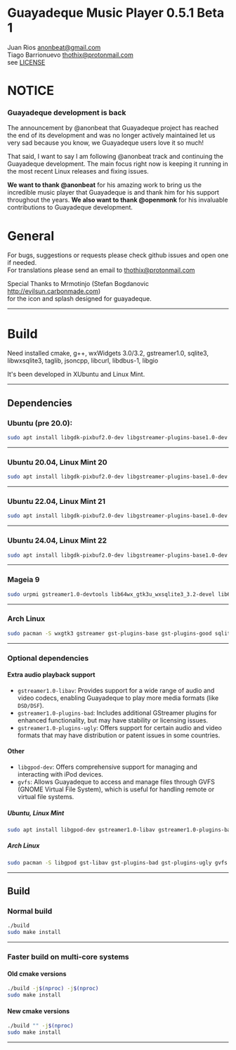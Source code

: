 # Guayadeque Music Player 0.5.1 Beta 1

Juan Rios anonbeat@gmail.com  
Tiago Barrionuevo thothix@protonmail.com  
see [LICENSE](LICENSE)

# NOTICE

### Guayadeque development is back

The announcement by @anonbeat that Guayadeque project has reached the end of its development and
was no longer actively maintained let us very sad because you know, we Guayadeque users love it so much!

That said, I want to say I am following @anonbeat track and continuing the Guayadeque development.
The main focus right now is keeping it running in the most recent Linux releases and fixing issues.

**We want to thank @anonbeat** for his amazing work to bring us the incredible music player that Guayadeque is and
thank him for his support throughout the years. **We also want to thank @openmonk** for his invaluable
contributions to Guayadeque development.

# General

For bugs, suggestions or requests please check github issues and open one if needed.  
For translations please send an email to thothix@protonmail.com

Special Thanks to Mrmotinjo (Stefan Bogdanovic http://evilsun.carbonmade.com)  
for the icon and splash designed for guayadeque.

---

# Build

Need installed cmake, g++, wxWidgets 3.0/3.2, gstreamer1.0, sqlite3, libwxsqlite3, taglib, jsoncpp, libcurl, libdbus-1, libgio

It's been developed in XUbuntu and Linux Mint.

---

## Dependencies

### Ubuntu (pre 20.0):

```bash
sudo apt install libgdk-pixbuf2.0-dev libgstreamer-plugins-base1.0-dev libgstreamer1.0-dev libwxsqlite3-3.0-dev libwxbase3.0-dev libtag-extras-dev cmake g++ binutils
```

---

### Ubuntu 20.04, Linux Mint 20

```bash
sudo apt install libgdk-pixbuf2.0-dev libgstreamer-plugins-base1.0-dev libgstreamer1.0-dev libwxsqlite3-3.0-dev libwxbase3.0-dev libtag1-dev libtag-extras-dev libcurl4-gnutls-dev libdbus-1-dev libjsoncpp-dev cmake g++ binutils
```

---

### Ubuntu 22.04, Linux Mint 21

```bash
sudo apt install libgdk-pixbuf2.0-dev libgstreamer-plugins-base1.0-dev libgstreamer1.0-dev libwxsqlite3-3.0-dev libwxbase3.0-dev libtag1-dev libtag-extras-dev libcurl4-gnutls-dev libdbus-1-dev libjsoncpp-dev gettext cmake g++ binutils
```

---

### Ubuntu 24.04, Linux Mint 22

```bash
sudo apt install libgdk-pixbuf2.0-dev libgstreamer-plugins-base1.0-dev libgstreamer1.0-dev libwxsqlite3-3.2-dev libtag1-dev libcurl4-gnutls-dev libdbus-1-dev libjsoncpp-dev gettext cmake g++ binutils
```

---

### Mageia 9

```bash
sudo urpmi gstreamer1.0-devtools lib64wx_gtk3u_wxsqlite3_3.2-devel lib64taglib-devel lib64sqlite3-devel lib64curl-devel lib64dbus-devel lib64gio2.0_0 lib64jsoncpp-devel cmake binutils
```

---

### Arch Linux

```bash
sudo pacman -S wxgtk3 gstreamer gst-plugins-base gst-plugins-good sqlite wxsqlite3 taglib curl dbus gdk-pixbuf2 jsoncpp cmake
```

---

### Optional dependencies

#### Extra audio playback support

- `gstreamer1.0-libav`: Provides support for a wide range of audio and video codecs, enabling Guayadeque to play more media formats (like `DSD/DSF`).
- `gstreamer1.0-plugins-bad`: Includes additional GStreamer plugins for enhanced functionality, but may have stability or licensing issues.
- `gstreamer1.0-plugins-ugly`: Offers support for certain audio and video formats that may have distribution or patent issues in some countries.

#### Other

- `libgpod-dev`: Offers comprehensive support for managing and interacting with iPod devices.
- `gvfs`: Allows Guayadeque to access and manage files through GVFS (GNOME Virtual File System), which is useful for handling remote or virtual file systems.

##### Ubuntu, Linux Mint

```bash
sudo apt install libgpod-dev gstreamer1.0-libav gstreamer1.0-plugins-bad gstreamer1.0-plugins-ugly
```

##### Arch Linux

```bash
sudo pacman -S libgpod gst-libav gst-plugins-bad gst-plugins-ugly gvfs
```

---

## Build

### Normal build

```bash
./build
sudo make install
```

---

### Faster build on multi-core systems

#### Old cmake versions

```bash
./build -j$(nproc) -j$(nproc)
sudo make install
```

#### New cmake versions

```bash
./build "" -j$(nproc)
sudo make install
```

---
